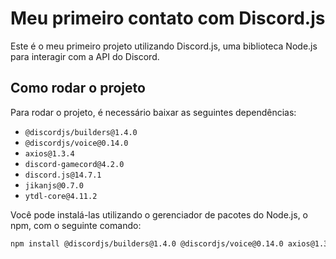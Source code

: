 # Meu primeiro contato com Discord.js

Este é o meu primeiro projeto utilizando Discord.js, uma biblioteca Node.js para interagir com a API do Discord.

## Como rodar o projeto

Para rodar o projeto, é necessário baixar as seguintes dependências:

- `@discordjs/builders@1.4.0`
- `@discordjs/voice@0.14.0`
- `axios@1.3.4`
- `discord-gamecord@4.2.0`
- `discord.js@14.7.1`
- `jikanjs@0.7.0`
- `ytdl-core@4.11.2`

Você pode instalá-las utilizando o gerenciador de pacotes do Node.js, o npm, com o seguinte comando:

```bash
npm install @discordjs/builders@1.4.0 @discordjs/voice@0.14.0 axios@1.3.4 discord-gamecord@4.2.0 discord.js@14.7.1 jikanjs@0.7.0 ytdl-core@4.11.2
